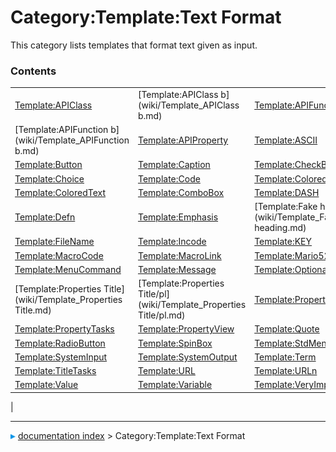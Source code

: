 # Category:Template:Text Format
This category lists templates that format text given as input.

### Contents

|     |     |     |
| --- | --- | --- |
| [Template:APIClass](wiki/Template_APIClass.md) | [Template:APIClass b](wiki/Template_APIClass b.md) | [Template:APIFunction](wiki/Template_APIFunction.md) |
| [Template:APIFunction b](wiki/Template_APIFunction b.md) | [Template:APIProperty](wiki/Template_APIProperty.md) | [Template:ASCII](wiki/Template_ASCII.md) |
| [Template:Button](wiki/Template_Button.md) | [Template:Caption](wiki/Template_Caption.md) | [Template:CheckBox](wiki/Template_CheckBox.md) |
| [Template:Choice](wiki/Template_Choice.md) | [Template:Code](wiki/Template_Code.md) | [Template:ColoredParagraph](wiki/Template_ColoredParagraph.md) |
| [Template:ColoredText](wiki/Template_ColoredText.md) | [Template:ComboBox](wiki/Template_ComboBox.md) | [Template:DASH](wiki/Template_DASH.md) |
| [Template:Defn](wiki/Template_Defn.md) | [Template:Emphasis](wiki/Template_Emphasis.md) | [Template:Fake heading](wiki/Template_Fake heading.md) |
| [Template:FileName](wiki/Template_FileName.md) | [Template:Incode](wiki/Template_Incode.md) | [Template:KEY](wiki/Template_KEY.md) |
| [Template:MacroCode](wiki/Template_MacroCode.md) | [Template:MacroLink](wiki/Template_MacroLink.md) | [Template:Mario52](wiki/Template_Mario52.md) |
| [Template:MenuCommand](wiki/Template_MenuCommand.md) | [Template:Message](wiki/Template_Message.md) | [Template:Optional](wiki/Template_Optional.md) |
| [Template:Properties Title](wiki/Template_Properties Title.md) | [Template:Properties Title/pl](wiki/Template_Properties Title/pl.md) | [Template:PropertyData](wiki/Template_PropertyData.md) |
| [Template:PropertyTasks](wiki/Template_PropertyTasks.md) | [Template:PropertyView](wiki/Template_PropertyView.md) | [Template:Quote](wiki/Template_Quote.md) |
| [Template:RadioButton](wiki/Template_RadioButton.md) | [Template:SpinBox](wiki/Template_SpinBox.md) | [Template:StdMenu](wiki/Template_StdMenu.md) |
| [Template:SystemInput](wiki/Template_SystemInput.md) | [Template:SystemOutput](wiki/Template_SystemOutput.md) | [Template:Term](wiki/Template_Term.md) |
| [Template:TitleTasks](wiki/Template_TitleTasks.md) | [Template:URL](wiki/Template_URL.md) | [Template:URLn](wiki/Template_URLn.md) |
| [Template:Value](wiki/Template_Value.md) | [Template:Variable](wiki/Template_Variable.md) | [Template:VeryImportantMessage](wiki/Template_VeryImportantMessage.md) |
|



---
![](images/Right_arrow.png) [documentation index](../README.md) > Category:Template:Text Format

